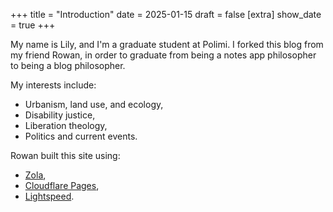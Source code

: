 +++
title = "Introduction"
date = 2025-01-15
draft = false
[extra]
show_date = true
+++

My name is Lily, and I'm a graduate student at Polimi. I forked this blog from my friend Rowan, in order to graduate from being a notes app philosopher to being a blog philosopher.

My interests include:
* Urbanism, land use, and ecology,
* Disability justice,
* Liberation theology,
* Politics and current events.

Rowan built this site using:
* [Zola](https://www.getzola.org/),
* [Cloudflare Pages](https://pages.cloudflare.com/),
* [Lightspeed](https://www.getzola.org/themes/lightspeed/).
